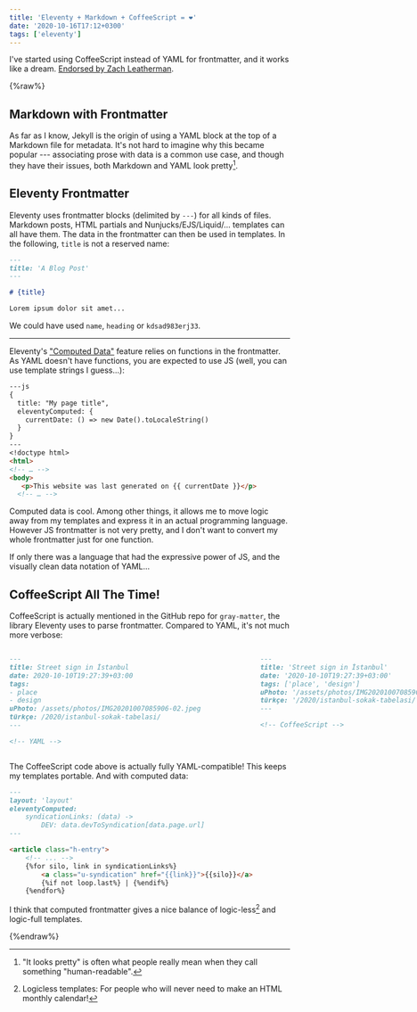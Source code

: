 ```yaml
---
title: 'Eleventy + Markdown + CoffeeScript = ❤'
date: '2020-10-16T17:12+0300'
tags: ['eleventy']
---
```


I've started using CoffeeScript instead of YAML for frontmatter, and it works like a dream. [Endorsed by Zach Leatherman](endorsed).

[endorsed]: https://twitter.com/zachleat/status/1340057504567488513

<!-- endexcerpt -->

{%raw%}

## Markdown with Frontmatter

As far as I know, Jekyll is the origin of using a YAML block at the top of a Markdown file for metadata. It's not hard to imagine why this became popular --- associating prose with data is a common use case, and though they have their issues, both Markdown and YAML look pretty[^1].

[^1]:	"It looks pretty" is often what people really mean when they call something "human-readable".

## Eleventy Frontmatter

Eleventy uses frontmatter blocks (delimited by `---`) for all kinds of files. Markdown posts, HTML partials and Nunjucks/EJS/Liquid/... templates can all have them. The data in the frontmatter can then be used in templates. In the following, `title` is not a reserved name:

```md
---
title: 'A Blog Post'
---

# {title}

Lorem ipsum dolor sit amet...

```

We could have used `name`, `heading` or `kdsad983erj33`.

---

Eleventy's ["Computed Data"][computed-data-docs] feature relies on functions in the frontmatter. As YAML doesn't have functions, you are expected to use JS (well, you can use template strings I guess...):

```md
---js
{
  title: "My page title",
  eleventyComputed: {
    currentDate: () => new Date().toLocaleString()
  }
}
---
<!doctype html>
<html>
<!-- … -->
<body>
   <p>This website was last generated on {{ currentDate }}</p>
  <!-- … -->
```


[computed-data-docs]:	https://www.11ty.dev/docs/data-computed/
[js-frontmatter-docs]:	https://www.11ty.dev/docs/data-frontmatter/#javascript-front-matter

Computed data is cool. Among other things, it allows me to move logic away from my templates and express it in an actual programming language. However JS frontmatter is not very pretty, and I don't want to convert my whole frontmatter just for one function.

If only there was a language that had the expressive power of JS, and the visually clean data notation of YAML...

## CoffeeScript All The Time!

CoffeeScript is actually mentioned in the GitHub repo for `gray-matter`, the library Eleventy uses to parse frontmatter. Compared to YAML, it's not much more verbose:

<div style="
  width: 92vw;
  display:grid;
  grid-template-columns:1fr 1fr;
  gap: 2ch">

```md
---
title: Street sign in İstanbul
date: 2020-10-10T19:27:39+03:00
tags:
- place
- design
uPhoto: /assets/photos/IMG20201007085906-02.jpeg
türkçe: /2020/istanbul-sokak-tabelasi/
---

<!-- YAML -->
```

```md
---
title: 'Street sign in İstanbul'
date: '2020-10-10T19:27:39+03:00'
tags: ['place', 'design']
uPhoto: '/assets/photos/IMG20201007085906-02.jpeg'
türkçe: '/2020/istanbul-sokak-tabelasi/'
---

<!-- CoffeeScript -->
```

</div>

The CoffeeScript code above is actually fully YAML-compatible! This keeps my templates portable. And with computed data:

```md
---
layout: 'layout'
eleventyComputed:
	syndicationLinks: (data) ->
		DEV: data.devToSyndication[data.page.url]
---

<article class="h-entry">
	<!-- ... -->
	{%for silo, link in syndicationLinks%}
		<a class="u-syndication" href="{{link}}">{{silo}}</a>
		{%if not loop.last%} | {%endif%}
	{%endfor%}
```

I think that computed frontmatter gives a nice balance of logic-less[^2] and logic-full templates.

[^2]:	Logicless templates: For people who will never need to make an HTML monthly calendar!

{%endraw%}

